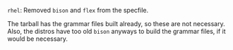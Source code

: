 `rhel`: Removed `bison` and `flex` from the specfile.

The tarball has the grammar files built already, so these are not necessary.
Also, the distros have too old `bison` anyways to build the grammar files, if it would be necessary.
